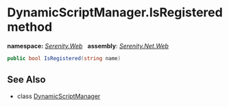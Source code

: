 # DynamicScriptManager.IsRegistered method
**namespace:** *[Serenity.Web](../../README.md#serenity.web-namespace)*   **assembly**: *[Serenity.Net.Web](../../README.md)*

```csharp
public bool IsRegistered(string name)
```

## See Also

* class [DynamicScriptManager](../DynamicScriptManager.md)